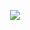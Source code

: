 <p align="center">
  <a href="https://skillicons.dev">
    <img src="https://skillicons.dev/icons?i=cs,unity,java,js,html,css,tailwind,git" />
  </a>
</p>
